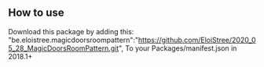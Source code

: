 ## How to use
Download this package by adding this:  
"be.eloistree.magicdoorsroompattern":"https://github.com/EloiStree/2020_05_28_MagicDoorsRoomPattern.git",
To your Packages/manifest.json in 2018.1+  